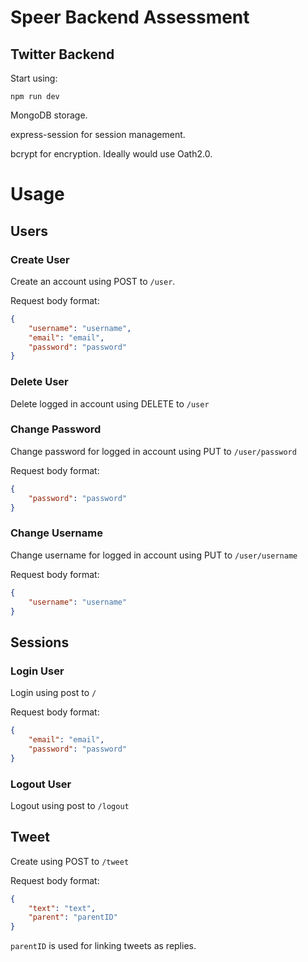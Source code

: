 # Speer Backend Assessment
## Twitter Backend

Start using: 
```
npm run dev
```

MongoDB storage.

express-session for session management.

bcrypt for encryption.
Ideally would use Oath2.0.

# Usage

## Users
### Create User
Create an account using POST to `/user`.

Request body format:

```json
{
    "username": "username",
    "email": "email",
    "password": "password"
}
```
### Delete User
Delete logged in account using DELETE to `/user`

### Change Password
Change password for logged in account using PUT to `/user/password`

Request body format:
```json
{
    "password": "password"
}
```

### Change Username
Change username for logged in account using PUT to `/user/username`

Request body format:
```json
{
    "username": "username"
}
```

## Sessions
### Login User
Login using post to `/`

Request body format:

```json
{
    "email": "email",
    "password": "password"
}
```
### Logout User
Logout using post to `/logout`

## Tweet
Create using POST to `/tweet`

Request body format:

```json
{
    "text": "text",
    "parent": "parentID"
}
```
 `parentID` is used for linking tweets as replies.
